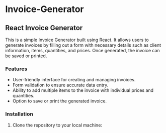 # Invoice-Generator
## React Invoice Generator

This is a simple Invoice Generator built using React. It allows users to generate invoices by filling out a form with necessary details such as client information, items, quantities, and prices. Once generated, the invoice can be saved or printed.

### Features

* User-friendly interface for creating and managing invoices.
* Form validation to ensure accurate data entry.
* Ability to add multiple items to the invoice with individual prices and quantities.
* Option to save or print the generated invoice.

### Installation

1. Clone the repository to your local machine:

